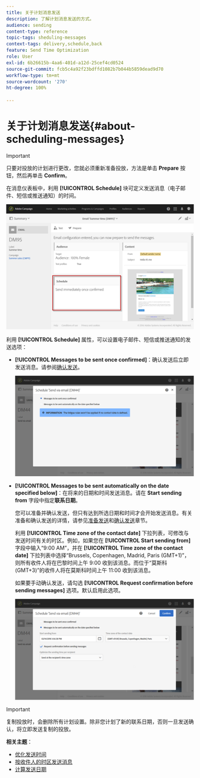 ```yaml
---
title: 关于计划消息发送
description: 了解计划消息发送的方式。
audience: sending
content-type: reference
topic-tags: sheduling-messages
context-tags: delivery,schedule,back
feature: Send Time Optimization
role: User
exl-id: 6b26615b-4aa6-401d-a12d-25cef4cd0524
source-git-commit: fcb5c4a92f23bdffd1082b7b044b5859dead9d70
workflow-type: tm+mt
source-wordcount: '270'
ht-degree: 100%

---
```


# 关于计划消息发送{#about-scheduling-messages}

>[!IMPORTANT]
>
>只要对投放的计划进行更改，您就必须重新准备投放，方法是单击 **Prepare** 按钮，然后再单击 **Confirm**。

在消息仪表板中，利用 **[!UICONTROL Schedule]** 块可定义发送消息（电子邮件、短信或推送通知）的时间。

![](assets/delivery_dashboard.png)

利用 **[!UICONTROL Schedule]** 属性，可以设置电子邮件、短信或推送通知的发送选项：

* **[!UICONTROL Messages to be sent once confirmed]**：确认发送后立即发送消息。请参阅[确认发送](../../sending/using/confirming-the-send.md)。

  ![](assets/delivery_planning_1.png)

* **[!UICONTROL Messages to be sent automatically on the date specified below]**：在将来的日期和时间发送消息。请在 **Start sending from** 字段中指定&#x200B;**联系日期**。

  您可以准备并确认发送，但只有达到所选日期和时间才会开始发送消息。有关准备和确认发送的详情，请参见[准备发送](../../sending/using/preparing-the-send.md)和[确认发送](../../sending/using/confirming-the-send.md)章节。

  利用 **[!UICONTROL Time zone of the contact date]** 下拉列表，可修改与发送时间有关的时区。例如，如果您在 **[!UICONTROL Start sending from]** 字段中输入“9:00 AM”，并在 **[!UICONTROL Time zone of the contact date]** 下拉列表中选择“Brussels, Copenhagen, Madrid, Paris (GMT+1)”，则所有收件人将在巴黎时间上午 9:00 收到该消息。而位于“莫斯科 (GMT+3)”的收件人将在莫斯科时间上午 11:00 收到该消息。

  如果要手动确认发送，请勾选 **[!UICONTROL Request confirmation before sending messages]** 选项。默认启用此选项。

  ![](assets/delivery_planning.png)

>[!IMPORTANT]
>
>复制投放时，会删除所有计划设置。除非您计划了新的联系日期，否则一旦发送确认，将立即发送复制的投放。

**相关主题**：

* [优化发送时间](../../sending/using/optimizing-the-sending-time.md)
* [按收件人的时区发送消息](../../sending/using/sending-messages-at-the-recipient-s-time-zone.md)
* [计算发送日期](../../sending/using/computing-the-sending-date.md)

